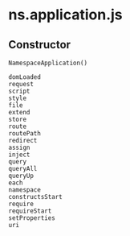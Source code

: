 # ns.application.js

## Constructor
```
NamespaceApplication()
```

```
domLoaded
request
script
style
file
extend
store
route
routePath
redirect
assign
inject
query
queryAll
queryUp
each
namespace
constructsStart
require
requireStart
setProperties
uri
```